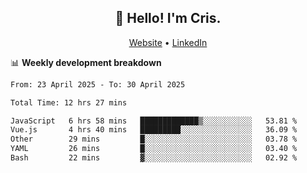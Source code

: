 
<h2 align="center">👋 Hello! I'm Cris.</h2>
<p align="center">
  <a href="https://www.criscunas.dev">Website</a> •
  <a href="https://www.linkedin.com/in/cristophercunas/">LinkedIn</a> 
</p>


📊 **Weekly development breakdown**
<!--START_SECTION:waka-->

```txt
From: 23 April 2025 - To: 30 April 2025

Total Time: 12 hrs 27 mins

JavaScript   6 hrs 58 mins   █████████████▒░░░░░░░░░░░   53.81 %
Vue.js       4 hrs 40 mins   █████████░░░░░░░░░░░░░░░░   36.09 %
Other        29 mins         █░░░░░░░░░░░░░░░░░░░░░░░░   03.78 %
YAML         26 mins         █░░░░░░░░░░░░░░░░░░░░░░░░   03.40 %
Bash         22 mins         ▓░░░░░░░░░░░░░░░░░░░░░░░░   02.92 %
```

<!--END_SECTION:waka-->
